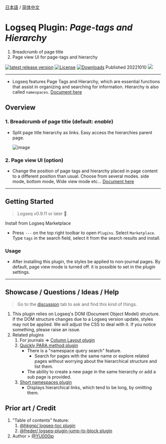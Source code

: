 [日本語](https://github.com/YU000jp/logseq-page-tags-and-hierarchy/blob/main/README.ja.md) / [简体中文](https://github.com/YU000jp/logseq-page-tags-and-hierarchy/blob/main/README.zhCN.md)

# Logseq Plugin: *Page-tags and Hierarchy*

1. Breadcrumb of page title
1. Page view UI for page-tags and hierarchy

 [![latest release version](https://img.shields.io/github/v/release/YU000jp/logseq-page-tags-and-hierarchy)](https://github.com/YU000jp/logseq-page-tags-and-hierarchy/releases)
[![License](https://img.shields.io/github/license/YU000jp/logseq-page-tags-and-hierarchy?color=blue)](https://github.com/YU000jp/logseq-page-tags-and-hierarchy/blob/main/LICENSE)
[![Downloads](https://img.shields.io/github/downloads/YU000jp/logseq-page-tags-and-hierarchy/total.svg)](https://github.com/YU000jp/logseq-page-tags-and-hierarchy/releases)
 Published 20221010
<a href="https://www.buymeacoffee.com/yu000japan"><img src="https://img.buymeacoffee.com/button-api/?text=Buy me a pizza&emoji=🍕&slug=yu000japan&button_colour=FFDD00&font_colour=000000&font_family=Poppins&outline_colour=000000&coffee_colour=ffffff"/></a>

---

- Logseq features Page Tags and Hierarchy, which are essential functions that assist in organizing and searching for information. Hierarchy is also called `namespaces`. [Document here](https://github.com/YU000jp/logseq-page-tags-and-hierarchy/wiki/Logseq-features-Page-Tags-and-Hierarchy)

## Overview

### 1. Breadcrumb of page titie  (default: *enable*)

- Split page title hierarchy as links. Easy access the hierarchies parent page.

   ![image](https://github.com/YU000jp/logseq-page-tags-and-hierarchy/assets/111847207/f7da636b-4418-4a2f-b1e9-49c6aa8ec055)

### 2. Page view UI (option)

- Change the position of page tags and hierarchy placed in page content to a different position than usual. Choose from several modes. side mode, bottom mode, Wide view mode etc... [Document here](https://github.com/YU000jp/logseq-page-tags-and-hierarchy/wiki/Page-View-UI)

---

## Getting Started

> Logseq v0.9.11 or later 🚧

Install from Logseq Marketplace
  - Press `---` on the top right toolbar to open `Plugins`. Select `Marketplace`. Type `tags` in the search field, select it from the search results and install.

### Usage

- After installing this plugin, the styles be applied to non-journal pages. By default, page view mode is turned off. it is possible to set in the plugin settings.

---

## Showcase / Questions / Ideas / Help

> Go to the [discussion](https://github.com/YU000jp/Logseq-column-Layout/discussions) tab to ask and find this kind of things.

1. This plugin relies on Logseq's DOM (Document Object Model) structure. If the DOM structure changes due to a Logseq version update, styles may not be applied. We will adjust the CSS to deal with it. If you notice something, please raise an issue.
1. Related plugins
   1. For journals => [Column Layout plugin](https://github.com/YU000jp/Logseq-column-Layout)
   1. [Quickly PARA method plugin](https://github.com/YU000jp/logseq-plugin-quickly-para-method)
      * There is a "namespace query search" feature.
        - Search for pages with the same name or explore related pages without worrying about the hierarchical structure and list them.
      * The ability to create a new page in the same hierarchy or add a sub page is provided.
   1. [Short namespaces plugin](https://github.com/YU000jp/logseq-plugin-short-namespaces)
      - Displays hierarchical links, which tend to be long, by omitting them.

## Prior art / Credit

1. "Table of contents" feature:
   1. [@hkgnp/ logseq-toc plugin](https://github.com/hkgnp/logseq-toc-plugin/)
   1. [@freder/ logseq-plugin-jump-to-block plugin](https://github.com/freder/logseq-plugin-jump-to-block/)
1. Author > [@YU000jp](https://github.com/YU000jp)

